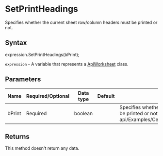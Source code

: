 # SetPrintHeadings

Specifies whether the current sheet row/column headers must be printed or not.

## Syntax

expression.SetPrintHeadings(bPrint);

`expression` - A variable that represents a [ApiWorksheet](../ApiWorksheet.md) class.

## Parameters

| **Name** | **Required/Optional** | **Data type** | **Default** | **Description** |
| ------------- | ------------- | ------------- | ------------- | ------------- |
| bPrint | Required | boolean |  | Specifies whether the current sheet row/column headers must be printed or not.* @see office-js-api/Examples/Cell/ApiWorksheet/Methods/SetPrintHeadings.js |

## Returns

This method doesn't return any data.